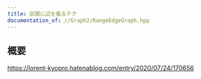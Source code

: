 ```yaml
---
title: 区間に辺を張るテク
documentation_of: //Graph2/RangeEdgeGraph.hpp
---
```


## 概要  

https://lorent-kyopro.hatenablog.com/entry/2020/07/24/170656
